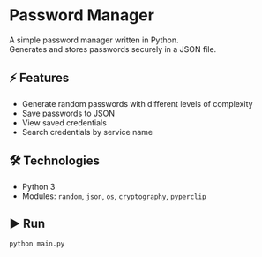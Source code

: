 # Password Manager

A simple password manager written in Python.  
Generates and stores passwords securely in a JSON file.

## ⚡ Features
- Generate random passwords with different levels of complexity
- Save passwords to JSON
- View saved credentials
- Search credentials by service name

## 🛠️ Technologies
- Python 3
- Modules: `random`, `json`, `os`, `cryptography`, `pyperclip`

## ▶️ Run
```bash
python main.py
